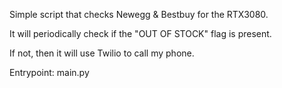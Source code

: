 Simple script that checks Newegg & Bestbuy for the RTX3080.

It will periodically check if the "OUT OF STOCK" flag is present.

If not, then it will use Twilio to call my phone.

Entrypoint: main.py
